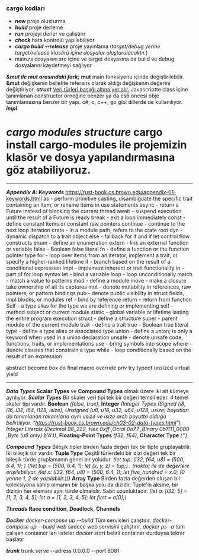 <!-- # Başlık 1
## Başlık 2
### Başlık 3
*italik*
**kalın**
***kalın ve italik***
- madde 1
- madde 2
  1. madde 1
  2. madde 2
[örnek metin](https://www.markdownguide.org/)
`kod`
ünlem ile başlamalı [Alternatif Metin](https://chatgpt.com/c/6729a56a-2b30-800d-aff2-571c779f44f4) 

-->

### cargo kodları
- ***new*** proje oluşturma
- ***build*** proje derleme
- ***run*** projeyi derler ve çalıştırır
- ***check*** hata kontrolü yapılabiliyor
- ***cargo build --release*** proje yayınlama (*target/debug yerine target/release klasörü içine dosyalar oluşturulacaktır.*)
- main.rs dosyasını src içine ve target dosyasına da build ve debug dosyalarını kaydetmeyi sağlıyor


***&mut ile mut arasındaki fark;*** **mut** main fonksiyonu içinde değiştirilebilir. **&mut** değişkenin bellekte referans olarak aldığı değişkenin değerini değiştiriyor.
***struct*** <u>Veri türleri başlığı altına yer alır.</u> Javascriptte class içine tanımlanan constructor örneğine benzer ya da es6 öncesi obje tanımlamasına benzer bir yapı. c#, c, c++, go gibi dillerde de kullanılıyor. 
***impl*** 

***cargo modules structure*** **cargo install cargo-modules** ile projemizin klasör ve dosya yapılandırmasına göz atabiliyoruz.
=======
---

***Appendix A: Keywords***
https://rust-book.cs.brown.edu/appendix-01-keywords.html
as - perform primitive casting, disambiguate the specific trait containing an item, or rename items in use statements
async - return a Future instead of blocking the current thread
await - suspend execution until the result of a Future is ready
break - exit a loop immediately
const - define constant items or constant raw pointers
continue - continue to the next loop iteration
crate - in a module path, refers to the crate root
dyn - dynamic dispatch to a trait object
else - fallback for if and if let control flow constructs
enum - define an enumeration
extern - link an external function or variable
false - Boolean false literal
fn - define a function or the function pointer type
for - loop over items from an iterator, implement a trait, or specify a higher-ranked lifetime
if - branch based on the result of a conditional expression
impl - implement inherent or trait functionality
in - part of for loop syntax
let - bind a variable
loop - loop unconditionally
match - match a value to patterns
mod - define a module
move - make a closure take ownership of all its captures
mut - denote mutability in references, raw pointers, or pattern bindings
pub - denote public visibility in struct fields, impl blocks, or modules
ref - bind by reference
return - return from function
Self - a type alias for the type we are defining or implementing
self - method subject or current module
static - global variable or lifetime lasting the entire program execution
struct - define a structure
super - parent module of the current module
trait - define a trait
true - Boolean true literal
type - define a type alias or associated type
union - define a union; is only a keyword when used in a union declaration
unsafe - denote unsafe code, functions, traits, or implementations
use - bring symbols into scope
where - denote clauses that constrain a type
while - loop conditionally based on the result of an expression

abstract
become
box
do
final
macro
override
priv
try
typeof
unsized
virtual
yield

---

***Data Types*** **Scalar Types** ve **Compound Types** olmak üzere iki alt kümeye ayrılıyor.
***Scalar Types*** Bir skaler veri tipi tek bir değeri temsil eder. 4 temel skaler tipi vardır. 
**Boolean** *(false, true)*, 
**Integer** *(*Integer Types* (Signed (i8, i16, i32, i64, i128, isize), Unsigned (u8, u16, u32, u64, u128, usize) boyutları da tanımlanan rakamlarla aynı usize ve isize arch boyutta olduğu belirtiliyor. "https://rust-book.cs.brown.edu/ch03-02-data-types.html"), *Integer Literals* (Decimal	98_222, Hex	0xff ,Octal	0o77 ,Binary	0b1111_0000 ,Byte (u8 only)	b'A'))*, 
**Floating-Point Types** *(f32, f64)*, 
**Character Type** *('')*,

***Compound Types*** Bileşik tipler birden fazla değeri tek bir tipte gruplayabilir. İki bileşik tür vardır.
**Tuple Type** Çeşitli türlerdeki bir dizi değeri tek bir bileşik türde gruplamanın genel bir yoludur. *(let tup: (i32, f64, u8) = (500, 6.4, 1); ) ((let tup = (500, 6.4, 1); let (x, y, z) = tup;) . (nokta) ile de değerlere erişilebiliyor. (let x: (i32, f64, u8) = (500, 6.4, 1); let five_hundred = x.0; (0 yerine 1, 2 de yazılabilir.)))*
**Array Type** Birden fazla değerden oluşan bir koleksiyona sahip olmanın bir başka yolu da dizidir. Tuple'ın aksine, bir dizinin her elemanı aynı türde olmalıdır. Sabit uzunluktadır. *(let a: [i32; 5] = [1, 2, 3, 4, 5]; let a = [1, 2, 3, 4, 5]; let first = a[0];)*

***Threads*** **Race condition**, **Deadlock**, **Channels**

***Docker*** 
*docker-compose up --build* Tüm servisleri çalıştırır.
*docker-compose up --build web* sadece web servisini çalıştırır.
*docker ps -a* tüm çalışan container ları listeler
*docker start <container-id>* belirli container durduysa tekrar başlatır


***trunk***
trunk serve --adress 0.0.0.0 --port 8081
